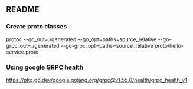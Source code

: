 ## README

### Create proto classes
protoc --go_out=./generated --go_opt=paths=source_relative   --go-grpc_out=./generated --go-grpc_opt=paths=source_relative proto/hello-service.proto

### Using google GRPC health
https://pkg.go.dev/google.golang.org/grpc@v1.55.0/health/grpc_health_v1